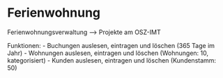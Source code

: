 # Ferienwohnung
Ferienwohnungsverwaltung --> Projekte am OSZ-IMT

Funktionen: 
        - Buchungen auslesen, eintragen und löschen (365 Tage im Jahr)
        - Wohnungen auslesen, eintragen und löschen (Wohnungen: 10, kategorisiert)
        - Kunden auslesen, eintragen und löschen (Kundenstamm: 50)
